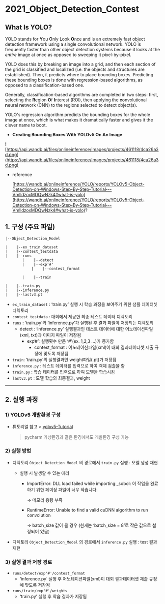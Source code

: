 # 2021_Object_Detection_Contest


## What Is YOLO?

YOLO stands for **Y**ou **O**nly **L**ook **O**nce and is an extremely fast object detection framework using a single convolutional network. YOLO is frequently faster than other object detection systems because it looks at the *entire* image at once as opposed to sweeping it pixel-by-pixel.

YOLO does this by breaking an image into a grid, and then each section of the grid is classified and localized (i.e. the objects and structures are established). Then, it predicts where to place bounding boxes. Predicting these bounding boxes is done with regression-based algorithms, as opposed to a classification-based one.

Generally, classification-based algorithms are completed in two steps: first, selecting the **R**egion **O**f **I**nterest (ROI), then applying the **c**onvolutional **n**eural **n**etwork (CNN) to the regions selected to detect object(s).

YOLO's regression algorithm predicts the bounding boxes for the whole image at once, which is what makes it dramatically faster and gives it the clever name to boot.

- **Creating Bounding Boxes With YOLOv5 On An Image**

![https://api.wandb.ai/files/onlineinference/images/projects/461118/4ca26a3d.png](https://api.wandb.ai/files/onlineinference/images/projects/461118/4ca26a3d.png)

- reference
    
    [https://wandb.ai/onlineinference/YOLO/reports/YOLOv5-Object-Detection-on-Windows-Step-By-Step-Tutorial---VmlldzoxMDQwNzk4#what-is-yolo](https://wandb.ai/onlineinference/YOLO/reports/YOLOv5-Object-Detection-on-Windows-Step-By-Step-Tutorial---VmlldzoxMDQwNzk4#what-is-yolo)?
    

## 1. 구성 (주요 파일)

```
|--Object_Detection_Model

|    |--ex_train_dataset
|    |--contest_testdata
|    |--runs 
        |    |--detect 
		|    |--exp'#' 
			|    |--contest_format

        |    |--train

|    |--train.py
|    |--inference.py
|    |--lastv3.pt
```

- `ex_train_dataset` : ‘train.py’ 실행 시 학습 과정을 보여주기 위한 샘플 데이터셋 디렉토리
- `contest_testdata` : 대회에서 제공한 최종 테스트 데이터 디렉토리
- `runs` : ‘train.py’와 ‘inference.py’가 실행된 후 결과 파일이 저장되는 디렉토리
    - detect : ‘inference.py’ 실행결과인 테스트 데이터에 대한 어노테이션파일(xml, txt)과 이미지 파일이 저장됨
        - exp’#’: 실행횟수 만큼  ‘#’(ex. 1,2,3 ...)가 증가함
            - contest_format : 어노테이션파일(xml)이 대회 결과데이터셋 제출 규정에 맞도록 저장됨
- `train`: ‘train.py’의 실행결과인 weight파일(.pt)가 저장됨
- `inference.py` : 테스트 데이터를 입력으로 하여 객체 검출을 함
- `train.py` : 학습 데이터를 입력으로 하여 모델을 학습시킴
- `lastv3.pt` : 모델 학습의 최종결과, weight

---

## 2. 실행 과정

### 1) YOLOv5 개발환경 구성

- 튜토리얼 참고 >  [yolov5-Tutorial](https://wandb.ai/onlineinference/YOLO/reports/YOLOv5-Object-Detection-on-Windows-Step-By-Step-Tutorial---VmlldzoxMDQwNzk4)
    
    > pycharm 가상환경과 같은 환경에서도 개발환경 구성 가능
    > 
    

### 2) 실행 방법

- 디렉토리 `Object_Detection_Model` 의 경로에서 `train.py` 실행 : 모델 생성 재현
    - 실행 시 발생할 수 있는 에러
        - ImportError: DLL load failed while importing _sobol: 이 작업을 완료하기 위한 페이징 파일이 너무 작습니다.
            
            ⇒ 메모리 용량 부족
            
        - RuntimeError: Unable to find a valid cuDNN algorithm to run convolution
            
            ⇒ batch_size 값이 클 경우 (현재는 ‘batch_size = 8’로 작은 값으로 설정되어 있음)
            
- 디렉토리 `Object_Detection_Model` 의 경로에서 `inference.py` 실행 : test 결과 재현

### 3) 실행 결과 저장 경로

- `runs/detect/exp'#'/contest_format`
    - ‘inference.py’ 실행 후 어노테이션파일(xml)이 대회 결과데이터셋 제출 규정에 맞도록 저장됨
- `runs/train/exp'#'/weights`
    - ‘train.py’ 실행 후 학습 결과가 저장됨
